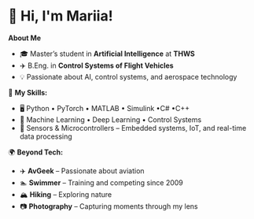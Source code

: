 # 👋 Hi, I'm Mariia!

 **About Me**  
- 🎓 Master’s student in **Artificial Intelligence** at **THWS**  
- ✈️ B.Eng. in **Control Systems of Flight Vehicles**  
- 💡 Passionate about AI, control systems, and aerospace technology  

📌 **My Skills:**  
- 🖥️ Python • PyTorch • MATLAB • Simulink •C# •C++
- 🤖 Machine Learning • Deep Learning • Control Systems
- 🔧 Sensors & Microcontrollers – Embedded systems, IoT, and real-time data processing    

🌍 **Beyond Tech:**  
- ✈️ **AvGeek** – Passionate about aviation  
- 🏊 **Swimmer** –  Training and competing since 2009  
- 🏔️ **Hiking** – Exploring nature 
- 📷 **Photography** – Capturing moments through my lens  
 

